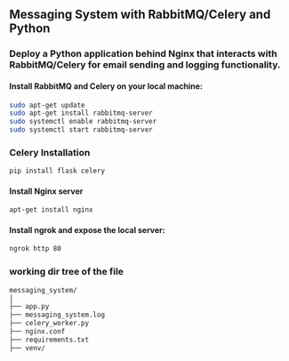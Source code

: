 ## Messaging System with RabbitMQ/Celery and Python

### Deploy a Python application behind Nginx that interacts with RabbitMQ/Celery for email sending and logging functionality.

#### Install RabbitMQ and Celery on your local machine:
```sh
sudo apt-get update
sudo apt-get install rabbitmq-server
sudo systemctl enable rabbitmq-server
sudo systemctl start rabbitmq-server
```

### Celery Installation

```sh
pip install flask celery 
```
#### Install Nginx server
```sh
apt-get install nginx
```
#### Install ngrok and expose the local server:
```sh
ngrok http 80
```
### working dir tree of the file
```sh
messaging_system/
│
├── app.py
├── messaging_system.log
├── celery_worker.py
├── nginx.conf
├── requirements.txt
├── venv/

```



